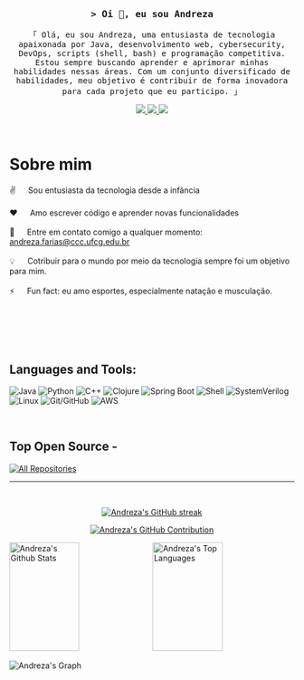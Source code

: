 


<!-- Intro  -->
<h3 align="center">
        <samp>&gt; Oi 👋, eu sou
                <b>Andreza</b>
        </samp>
</h3>



<p align="center">
        <samp>「 Olá, eu sou Andreza, uma entusiasta de tecnologia apaixonada por Java, desenvolvimento web, cybersecurity, DevOps, scripts (shell, bash) e programação competitiva. Estou sempre buscando aprender e aprimorar minhas habilidades nessas áreas. Com um conjunto diversificado de habilidades, meu objetivo é contribuir de forma inovadora para cada projeto que eu participo. 」
        </samp>
</p>


<p align="center">
 <a href="https://www.linkedin.com/in/andrezavilar/" target="_blank">
  <img src="https://img.shields.io/badge/LinkedIn-0077B5?style=for-the-badge&logo=linkedin&logoColor=white"/>
 </a>
 <a href="mailto:andreza.farias@ccc.ufcg.edu.br" target="_blank">
  <img src="https://img.shields.io/badge/Email-D14836?style=for-the-badge&logo=gmail&logoColor=white"/>
 </a>
 <a href="https://www.instagram.com/andrezaavilar/" target="_blank">
  <img src="https://img.shields.io/badge/Instagram-E4405F?style=for-the-badge&logo=instagram&logoColor=white"/>
 </a> 
</p>
<br />


<!-- About Section -->
# Sobre mim

<p>

 ✌️ &emsp; Sou entusiasta da tecnologia desde a infância <br/><br/>
 ❤️ &emsp; Amo escrever código e aprender novas funcionalidades<br/><br/>
 📧 &emsp; Entre em contato comigo a qualquer momento: andreza.farias@ccc.ufcg.edu.br<br/><br/>
 💡 &emsp; Cotribuir para o mundo por meio da tecnologia sempre foi um objetivo para mim.<br/><br/>
 ⚡ &emsp; Fun fact: eu amo esportes, especialmente natação e musculação.<br/><br/>
 


</p>

<br/>
<br/>
<br/>

## Languages and Tools:

![Java](https://img.shields.io/badge/Java-007396?style=for-the-badge&logo=java&logoColor=white)
![Python](https://img.shields.io/badge/Python-3776AB?style=for-the-badge&logo=python&logoColor=white)
![C++](https://img.shields.io/badge/C++-00599C?style=for-the-badge&logo=c%2B%2B&logoColor=white)
![Clojure](https://img.shields.io/badge/Clojure-5881D8?style=for-the-badge&logo=clojure&logoColor=white)
![Spring Boot](https://img.shields.io/badge/Spring_Boot-6DB33F?style=for-the-badge&logo=spring-boot&logoColor=white)
![Shell](https://img.shields.io/badge/Shell-4EAA25?style=for-the-badge&logo=gnu-bash&logoColor=white)
![SystemVerilog](https://img.shields.io/badge/SystemVerilog-008000?style=for-the-badge&logoColor=white)
![Linux](https://img.shields.io/badge/Linux-FCC624?style=for-the-badge&logo=linux&logoColor=black)
![Git/GitHub](https://img.shields.io/badge/Git/GitHub-F05032?style=for-the-badge&logo=git&logoColor=white)
![AWS](https://img.shields.io/badge/AWS-232F3E?style=for-the-badge&logo=amazon-aws&logoColor=white)



<br/>

## Top Open Source -


<p align="left">
  <a href="https://github.com/andreza-vilar?tab=repositories" target="_blank"><img alt="All Repositories" title="All Repositories" src="https://img.shields.io/badge/-All%20Repos-2962FF?style=for-the-badge&logo=koding&logoColor=white"/></a>
</p>


<hr/>
<br/>

<p align="center">
  <a href="https://github.com/andreza-vilar">
    <img src="https://github-readme-streak-stats.herokuapp.com/?user=andreza-vilar&theme=radical&border=7F3FBF&background=0D1117" alt="Andreza's GitHub streak"/>
  </a>
</p>

<p align="center">
  <a href="https://github.com/andreza-vilar">
    <img src="https://github-profile-summary-cards.vercel.app/api/cards/profile-details?username=andreza-vilar&theme=radical" alt="Andreza's GitHub Contribution"/>
  </a>
</p>

<a> 
    <a href="https://github.com/andreza-vilar"><img alt="Andreza's Github Stats" src="https://denvercoder1-github-readme-stats.vercel.app/api?username=andreza-vilar&show_icons=true&count_private=true&theme=react&border_color=7F3FBF&bg_color=0D1117&title_color=F85D7F&icon_color=F8D866" height="192px" width="49.5%"/></a>
  <a href="https://github.com/andreza-vilar"><img alt="Andreza's Top Languages" src="https://denvercoder1-github-readme-stats.vercel.app/api/top-langs/?username=andreza-vilar&langs_count=8&layout=compact&theme=react&border_color=7F3FBF&bg_color=0D1117&title_color=F85D7F&icon_color=F8D866" height="192px" width="49.5%"/></a>
  <br/>
</a>

![Andreza's Graph](https://github-readme-activity-graph.vercel.app/graph?username=andreza-vilar&custom_title=Andreza's%20GitHub%20Activity%20Graph&bg_color=0D1117&color=7F3FBF&line=7F3FBF&point=7F3FBF&area_color=FFFFFF&title_color=FFFFFF&area=true)
